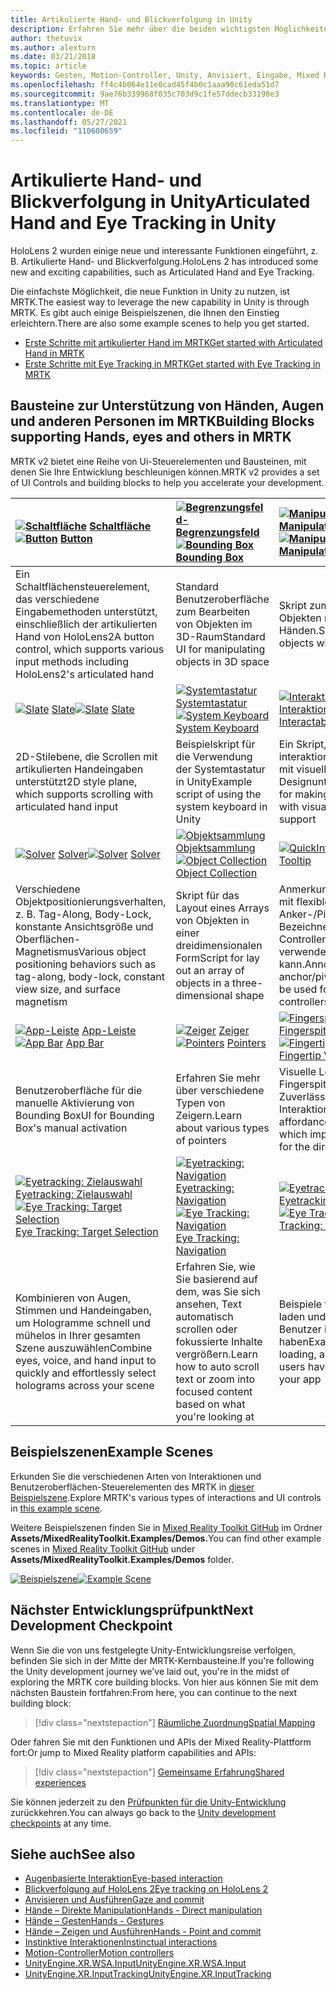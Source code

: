 ```yaml
---
title: Artikulierte Hand- und Blickverfolgung in Unity
description: Erfahren Sie mehr über die beiden wichtigsten Möglichkeiten zum Ergreifen von Aktionen beim Anvieren in Unity, Handgesten und Motion-Controller.
author: thetuvix
ms.author: alexturn
ms.date: 03/21/2018
ms.topic: article
keywords: Gesten, Motion-Controller, Unity, Anvisiert, Eingabe, Mixed Reality-Headset, Windows Mixed Reality-Headset, Virtual Reality-Headset, MRTK, Mixed Reality Toolkit
ms.openlocfilehash: ff4c4b064e11e0cad45f4b0c1aaa90c61eda51d7
ms.sourcegitcommit: 9ae76b339968f035c703d9c1fe57ddecb33198e3
ms.translationtype: MT
ms.contentlocale: de-DE
ms.lasthandoff: 05/27/2021
ms.locfileid: "110600659"
---
```

# <a name="articulated-hand-and-eye-tracking-in-unity"></a><span data-ttu-id="7a9fe-104">Artikulierte Hand- und Blickverfolgung in Unity</span><span class="sxs-lookup"><span data-stu-id="7a9fe-104">Articulated Hand and Eye Tracking in Unity</span></span>

<span data-ttu-id="7a9fe-105">HoloLens 2 wurden einige neue und interessante Funktionen eingeführt, z. B. Artikulierte Hand- und Blickverfolgung.</span><span class="sxs-lookup"><span data-stu-id="7a9fe-105">HoloLens 2 has introduced some new and exciting capabilities, such as Articulated Hand and Eye Tracking.</span></span>

<span data-ttu-id="7a9fe-106">Die einfachste Möglichkeit, die neue Funktion in Unity zu nutzen, ist MRTK.</span><span class="sxs-lookup"><span data-stu-id="7a9fe-106">The easiest way to leverage the new capability in Unity is through MRTK.</span></span> <span data-ttu-id="7a9fe-107">Es gibt auch einige Beispielszenen, die Ihnen den Einstieg erleichtern.</span><span class="sxs-lookup"><span data-stu-id="7a9fe-107">There are also some example scenes to help you get started.</span></span>

* [<span data-ttu-id="7a9fe-108">Erste Schritte mit artikulierter Hand im MRTK</span><span class="sxs-lookup"><span data-stu-id="7a9fe-108">Get started with Articulated Hand  in MRTK</span></span>](/windows/mixed-reality/mrtk-unity/features/input/hand-tracking)
* [<span data-ttu-id="7a9fe-109">Erste Schritte mit Eye Tracking in MRTK</span><span class="sxs-lookup"><span data-stu-id="7a9fe-109">Get started with Eye Tracking in MRTK</span></span>](/windows/mixed-reality/mrtk-unity/features/input/eye-tracking/eye-tracking-main)

## <a name="building-blocks-supporting-hands-eyes-and-others-in-mrtk"></a><span data-ttu-id="7a9fe-110">Bausteine zur Unterstützung von Händen, Augen und anderen Personen im MRTK</span><span class="sxs-lookup"><span data-stu-id="7a9fe-110">Building Blocks supporting Hands, eyes and others in MRTK</span></span>

<span data-ttu-id="7a9fe-111">MRTK v2 bietet eine Reihe von Ui-Steuerelementen und Bausteinen, mit denen Sie Ihre Entwicklung beschleunigen können.</span><span class="sxs-lookup"><span data-stu-id="7a9fe-111">MRTK v2 provides a set of UI Controls and building blocks to help you accelerate your development.</span></span>

|  <span data-ttu-id="7a9fe-112">[![Schaltfläche](images/MRTK_Button_Main.png)](/windows/mixed-reality/mrtk-unity/features/ux-building-blocks/button) [Schaltfläche](/windows/mixed-reality/mrtk-unity/features/ux-building-blocks/button)</span><span class="sxs-lookup"><span data-stu-id="7a9fe-112">[![Button](images/MRTK_Button_Main.png)](/windows/mixed-reality/mrtk-unity/features/ux-building-blocks/button) [Button](/windows/mixed-reality/mrtk-unity/features/ux-building-blocks/button)</span></span> | <span data-ttu-id="7a9fe-113">[ ![ Begrenzungsfeld-Begrenzungsfeld](images/MRTK_BoundingBox_Main.png)](/windows/mixed-reality/mrtk-unity/features/ux-building-blocks/bounding-box) [](/windows/mixed-reality/mrtk-unity/features/ux-building-blocks/bounding-box)</span><span class="sxs-lookup"><span data-stu-id="7a9fe-113">[![Bounding Box](images/MRTK_BoundingBox_Main.png)](/windows/mixed-reality/mrtk-unity/features/ux-building-blocks/bounding-box) [Bounding Box](/windows/mixed-reality/mrtk-unity/features/ux-building-blocks/bounding-box)</span></span> | <span data-ttu-id="7a9fe-114">[ ![ Manipulation Handler](images/MRTK_Manipulation_Main.png)](/windows/mixed-reality/mrtk-unity/features/ux-building-blocks/manipulation-handler) [Manipulation Handler](/windows/mixed-reality/mrtk-unity/features/ux-building-blocks/manipulation-handler)</span><span class="sxs-lookup"><span data-stu-id="7a9fe-114">[![Manipulation Handler](images/MRTK_Manipulation_Main.png)](/windows/mixed-reality/mrtk-unity/features/ux-building-blocks/manipulation-handler) [Manipulation Handler](/windows/mixed-reality/mrtk-unity/features/ux-building-blocks/manipulation-handler)</span></span> |
|:--- | :--- | :--- |
| <span data-ttu-id="7a9fe-115">Ein Schaltflächensteuerelement, das verschiedene Eingabemethoden unterstützt, einschließlich der artikulierten Hand von HoloLens2</span><span class="sxs-lookup"><span data-stu-id="7a9fe-115">A button control, which supports various input methods including HoloLens2's articulated hand</span></span> | <span data-ttu-id="7a9fe-116">Standard Benutzeroberfläche zum Bearbeiten von Objekten im 3D-Raum</span><span class="sxs-lookup"><span data-stu-id="7a9fe-116">Standard UI for manipulating objects in 3D space</span></span> | <span data-ttu-id="7a9fe-117">Skript zum Manipulieren von Objekten mit einer oder zwei Händen.</span><span class="sxs-lookup"><span data-stu-id="7a9fe-117">Script for manipulating objects with one or two hands</span></span> |
|  <span data-ttu-id="7a9fe-118">[![Slate](images/MRTK_Slate_Main.png)](/windows/mixed-reality/mrtk-unity/features/ux-building-blocks/slate) [Slate](/windows/mixed-reality/mrtk-unity/features/ux-building-blocks/slate)</span><span class="sxs-lookup"><span data-stu-id="7a9fe-118">[![Slate](images/MRTK_Slate_Main.png)](/windows/mixed-reality/mrtk-unity/features/ux-building-blocks/slate) [Slate](/windows/mixed-reality/mrtk-unity/features/ux-building-blocks/slate)</span></span> | <span data-ttu-id="7a9fe-119">[![Systemtastatur](images/MRTK_SystemKeyboard_Main.png)](/windows/mixed-reality/mrtk-unity/features/ux-building-blocks/system-keyboard) [Systemtastatur](/windows/mixed-reality/mrtk-unity/features/ux-building-blocks/system-keyboard)</span><span class="sxs-lookup"><span data-stu-id="7a9fe-119">[![System Keyboard](images/MRTK_SystemKeyboard_Main.png)](/windows/mixed-reality/mrtk-unity/features/ux-building-blocks/system-keyboard) [System Keyboard](/windows/mixed-reality/mrtk-unity/features/ux-building-blocks/system-keyboard)</span></span> | <span data-ttu-id="7a9fe-120">[![Interaktionsfähig](images/InteractableExamples.png)](/windows/mixed-reality/mrtk-unity/features/ux-building-blocks/interactable) [Interaktionsfähig](/windows/mixed-reality/mrtk-unity/features/ux-building-blocks/interactable)</span><span class="sxs-lookup"><span data-stu-id="7a9fe-120">[![Interactable](images/InteractableExamples.png)](/windows/mixed-reality/mrtk-unity/features/ux-building-blocks/interactable) [Interactable](/windows/mixed-reality/mrtk-unity/features/ux-building-blocks/interactable)</span></span> |
| <span data-ttu-id="7a9fe-121">2D-Stilebene, die Scrollen mit artikulierten Handeingaben unterstützt</span><span class="sxs-lookup"><span data-stu-id="7a9fe-121">2D style plane, which supports scrolling with articulated hand input</span></span> | <span data-ttu-id="7a9fe-122">Beispielskript für die Verwendung der Systemtastatur in Unity</span><span class="sxs-lookup"><span data-stu-id="7a9fe-122">Example script of using the system keyboard in Unity</span></span>  | <span data-ttu-id="7a9fe-123">Ein Skript, um Objekte interaktionsfähig zu machen, mit visuellen Zuständen und Designunterstützung.</span><span class="sxs-lookup"><span data-stu-id="7a9fe-123">A script for making objects interactable with visual states and theme support</span></span> |
|  <span data-ttu-id="7a9fe-124">[![Solver](images/MRTK_Solver_Main.png)](/windows/mixed-reality/mrtk-unity/features/ux-building-blocks/solvers/solver) [Solver](/windows/mixed-reality/mrtk-unity/features/ux-building-blocks/solvers/solver)</span><span class="sxs-lookup"><span data-stu-id="7a9fe-124">[![Solver](images/MRTK_Solver_Main.png)](/windows/mixed-reality/mrtk-unity/features/ux-building-blocks/solvers/solver) [Solver](/windows/mixed-reality/mrtk-unity/features/ux-building-blocks/solvers/solver)</span></span> | <span data-ttu-id="7a9fe-125">[![Objektsammlung](images/MRTK_ObjectCollection_Main.png)](/windows/mixed-reality/mrtk-unity/features/ux-building-blocks/object-collection) [Objektsammlung](/windows/mixed-reality/mrtk-unity/features/ux-building-blocks/object-collection)</span><span class="sxs-lookup"><span data-stu-id="7a9fe-125">[![Object Collection](images/MRTK_ObjectCollection_Main.png)](/windows/mixed-reality/mrtk-unity/features/ux-building-blocks/object-collection) [Object Collection](/windows/mixed-reality/mrtk-unity/features/ux-building-blocks/object-collection)</span></span> | <span data-ttu-id="7a9fe-126">[![QuickInfo](images/MRTK_Tooltip_Main.png)](/windows/mixed-reality/mrtk-unity/features/ux-building-blocks/tooltip) [QuickInfo](/windows/mixed-reality/mrtk-unity/features/ux-building-blocks/tooltip)</span><span class="sxs-lookup"><span data-stu-id="7a9fe-126">[![Tooltip](images/MRTK_Tooltip_Main.png)](/windows/mixed-reality/mrtk-unity/features/ux-building-blocks/tooltip) [Tooltip](/windows/mixed-reality/mrtk-unity/features/ux-building-blocks/tooltip)</span></span> |
| <span data-ttu-id="7a9fe-127">Verschiedene Objektpositionierungsverhalten, z. B. Tag-Along, Body-Lock, konstante Ansichtsgröße und Oberflächen-Magnetismus</span><span class="sxs-lookup"><span data-stu-id="7a9fe-127">Various object positioning behaviors such as tag-along, body-lock, constant view size, and surface magnetism</span></span> | <span data-ttu-id="7a9fe-128">Skript für das Layout eines Arrays von Objekten in einer dreidimensionalen Form</span><span class="sxs-lookup"><span data-stu-id="7a9fe-128">Script for lay out an array of objects in a three-dimensional shape</span></span> | <span data-ttu-id="7a9fe-129">Anmerkungsbenutzeroberfläche mit flexiblem Anker-/Pivotsystem, das zum Bezeichnen von Motion-Controllern und -Objekten verwendet werden kann.</span><span class="sxs-lookup"><span data-stu-id="7a9fe-129">Annotation UI with flexible anchor/pivot system, which can be used for labeling motion controllers and object.</span></span> |
|  <span data-ttu-id="7a9fe-130">[![App-Leiste](images/MRTK_AppBar_Main.png)](/windows/mixed-reality/mrtk-unity/features/ux-building-blocks/app-bar) [App-Leiste](/windows/mixed-reality/mrtk-unity/features/ux-building-blocks/app-bar)</span><span class="sxs-lookup"><span data-stu-id="7a9fe-130">[![App Bar](images/MRTK_AppBar_Main.png)](/windows/mixed-reality/mrtk-unity/features/ux-building-blocks/app-bar) [App Bar](/windows/mixed-reality/mrtk-unity/features/ux-building-blocks/app-bar)</span></span> | <span data-ttu-id="7a9fe-131">[![ Zeiger](images/MRTK_Pointer_Main.png)](/windows/mixed-reality/mrtk-unity/features/input/pointers) [Zeiger](/windows/mixed-reality/mrtk-unity/features/input/pointers)</span><span class="sxs-lookup"><span data-stu-id="7a9fe-131">[![Pointers](images/MRTK_Pointer_Main.png)](/windows/mixed-reality/mrtk-unity/features/input/pointers) [Pointers](/windows/mixed-reality/mrtk-unity/features/input/pointers)</span></span> | <span data-ttu-id="7a9fe-132">[![Fingerspitzenvisualisierung](images/MRTK_FingertipVisualization_Main.png)](/windows/mixed-reality/mrtk-unity/features/ux-building-blocks/fingertip-visualization) [Fingerspitzenvisualisierung](/windows/mixed-reality/mrtk-unity/features/ux-building-blocks/fingertip-visualization)</span><span class="sxs-lookup"><span data-stu-id="7a9fe-132">[![Fingertip Visualization](images/MRTK_FingertipVisualization_Main.png)](/windows/mixed-reality/mrtk-unity/features/ux-building-blocks/fingertip-visualization) [Fingertip Visualization](/windows/mixed-reality/mrtk-unity/features/ux-building-blocks/fingertip-visualization)</span></span> |
| <span data-ttu-id="7a9fe-133">Benutzeroberfläche für die manuelle Aktivierung von Bounding Box</span><span class="sxs-lookup"><span data-stu-id="7a9fe-133">UI for Bounding Box's manual activation</span></span> | <span data-ttu-id="7a9fe-134">Erfahren Sie mehr über verschiedene Typen von Zeigern.</span><span class="sxs-lookup"><span data-stu-id="7a9fe-134">Learn about various types of pointers</span></span> | <span data-ttu-id="7a9fe-135">Visuelle Leistung auf der Fingerspitze, die die Zuverlässigkeit für die direkte Interaktion verbessert</span><span class="sxs-lookup"><span data-stu-id="7a9fe-135">Visual affordance on the fingertip, which improves the confidence for the direct interaction</span></span> |
|  <span data-ttu-id="7a9fe-136">[![Eyetracking: Zielauswahl](images/mrtk_et_targetselect.png)](/windows/mixed-reality/mrtk-unity/features/input/eye-tracking/eye-tracking-target-selection) [Eyetracking: Zielauswahl](/windows/mixed-reality/mrtk-unity/features/input/eye-tracking/eye-tracking-target-selection)</span><span class="sxs-lookup"><span data-stu-id="7a9fe-136">[![Eye Tracking: Target Selection](images/mrtk_et_targetselect.png)](/windows/mixed-reality/mrtk-unity/features/input/eye-tracking/eye-tracking-target-selection) [Eye Tracking: Target Selection](/windows/mixed-reality/mrtk-unity/features/input/eye-tracking/eye-tracking-target-selection)</span></span> | <span data-ttu-id="7a9fe-137">[![Eyetracking: Navigation](images/mrtk_et_navigation.png)](/windows/mixed-reality/mrtk-unity/features/input/eye-tracking/eye-tracking-navigation) [Eyetracking: Navigation](/windows/mixed-reality/mrtk-unity/features/input/eye-tracking/eye-tracking-navigation)</span><span class="sxs-lookup"><span data-stu-id="7a9fe-137">[![Eye Tracking: Navigation](images/mrtk_et_navigation.png)](/windows/mixed-reality/mrtk-unity/features/input/eye-tracking/eye-tracking-navigation) [Eye Tracking: Navigation](/windows/mixed-reality/mrtk-unity/features/input/eye-tracking/eye-tracking-navigation)</span></span> | <span data-ttu-id="7a9fe-138">[![Eyetracking: Heatmap](images/mrtk_et_heatmaps.png)](https://microsoft.github.io/MixedRealityToolkit-Unity/Documentation/EyeTracking/EyeTracking_Visualization.html) [Eyetracking: Heatmap](https://microsoft.github.io/MixedRealityToolkit-Unity/Documentation/EyeTracking/EyeTracking_Visualization.html)</span><span class="sxs-lookup"><span data-stu-id="7a9fe-138">[![Eye Tracking: Heat Map](images/mrtk_et_heatmaps.png)](https://microsoft.github.io/MixedRealityToolkit-Unity/Documentation/EyeTracking/EyeTracking_Visualization.html) [Eye Tracking: Heat Map](https://microsoft.github.io/MixedRealityToolkit-Unity/Documentation/EyeTracking/EyeTracking_Visualization.html)</span></span> |
| <span data-ttu-id="7a9fe-139">Kombinieren von Augen, Stimmen und Handeingaben, um Hologramme schnell und mühelos in Ihrer gesamten Szene auszuwählen</span><span class="sxs-lookup"><span data-stu-id="7a9fe-139">Combine eyes, voice, and hand input to quickly and effortlessly select holograms across your scene</span></span> | <span data-ttu-id="7a9fe-140">Erfahren Sie, wie Sie basierend auf dem, was Sie sich ansehen, Text automatisch scrollen oder fokussierte Inhalte vergrößern.</span><span class="sxs-lookup"><span data-stu-id="7a9fe-140">Learn how to auto scroll text or zoom into focused content based on what you're looking at</span></span>| <span data-ttu-id="7a9fe-141">Beispiele für protokollieren, laden und visualisieren, was Benutzer in Ihrer App betrachtet haben</span><span class="sxs-lookup"><span data-stu-id="7a9fe-141">Examples for logging, loading, and visualizing what users have been looking at in your app</span></span> |

## <a name="example-scenes"></a><span data-ttu-id="7a9fe-142">Beispielszenen</span><span class="sxs-lookup"><span data-stu-id="7a9fe-142">Example Scenes</span></span>

<span data-ttu-id="7a9fe-143">Erkunden Sie die verschiedenen Arten von Interaktionen und Benutzeroberflächen-Steuerelementen des MRTK in [dieser Beispielszene](https://microsoft.github.io/MixedRealityToolkit-Unity/Documentation/README_HandInteractionExamples.html).</span><span class="sxs-lookup"><span data-stu-id="7a9fe-143">Explore MRTK's various types of interactions and UI controls in [this example scene](https://microsoft.github.io/MixedRealityToolkit-Unity/Documentation/README_HandInteractionExamples.html).</span></span>

<span data-ttu-id="7a9fe-144">Weitere Beispielszenen finden Sie in [Mixed Reality Toolkit GitHub](https://github.com/Microsoft/MixedRealityToolkit-Unity) im Ordner **Assets/MixedRealityToolkit.Examples/Demos.**</span><span class="sxs-lookup"><span data-stu-id="7a9fe-144">You can find  other example scenes in [Mixed Reality Toolkit GitHub](https://github.com/Microsoft/MixedRealityToolkit-Unity) under **Assets/MixedRealityToolkit.Examples/Demos** folder.</span></span>

<span data-ttu-id="7a9fe-145">[![Beispielszene](images/MRTK_Examples.png)](/windows/mixed-reality/mrtk-unity/features/example-scenes/hand-interaction-examples)</span><span class="sxs-lookup"><span data-stu-id="7a9fe-145">[![Example Scene](images/MRTK_Examples.png)](/windows/mixed-reality/mrtk-unity/features/example-scenes/hand-interaction-examples)</span></span>

## <a name="next-development-checkpoint"></a><span data-ttu-id="7a9fe-146">Nächster Entwicklungsprüfpunkt</span><span class="sxs-lookup"><span data-stu-id="7a9fe-146">Next Development Checkpoint</span></span>

<span data-ttu-id="7a9fe-147">Wenn Sie die von uns festgelegte Unity-Entwicklungsreise verfolgen, befinden Sie sich in der Mitte der MRTK-Kernbausteine.</span><span class="sxs-lookup"><span data-stu-id="7a9fe-147">If you're following the Unity development journey we've laid out, you're in the midst of exploring the MRTK core building blocks.</span></span> <span data-ttu-id="7a9fe-148">Von hier aus können Sie mit dem nächsten Baustein fortfahren:</span><span class="sxs-lookup"><span data-stu-id="7a9fe-148">From here, you can continue to the next building block:</span></span>

> [!div class="nextstepaction"]
> [<span data-ttu-id="7a9fe-149">Räumliche Zuordnung</span><span class="sxs-lookup"><span data-stu-id="7a9fe-149">Spatial Mapping</span></span>](spatial-mapping-in-unity.md)

<span data-ttu-id="7a9fe-150">Oder fahren Sie mit den Funktionen und APIs der Mixed Reality-Plattform fort:</span><span class="sxs-lookup"><span data-stu-id="7a9fe-150">Or jump to Mixed Reality platform capabilities and APIs:</span></span>

> [!div class="nextstepaction"]
> [<span data-ttu-id="7a9fe-151">Gemeinsame Erfahrung</span><span class="sxs-lookup"><span data-stu-id="7a9fe-151">Shared experiences</span></span>](shared-experiences-in-unity.md)

<span data-ttu-id="7a9fe-152">Sie können jederzeit zu den [Prüfpunkten für die Unity-Entwicklung](unity-development-overview.md#2-core-building-blocks) zurückkehren.</span><span class="sxs-lookup"><span data-stu-id="7a9fe-152">You can always go back to the [Unity development checkpoints](unity-development-overview.md#2-core-building-blocks) at any time.</span></span>

## <a name="see-also"></a><span data-ttu-id="7a9fe-153">Siehe auch</span><span class="sxs-lookup"><span data-stu-id="7a9fe-153">See also</span></span>

* [<span data-ttu-id="7a9fe-154">Augenbasierte Interaktion</span><span class="sxs-lookup"><span data-stu-id="7a9fe-154">Eye-based interaction</span></span>](../../design/eye-gaze-interaction.md)
* [<span data-ttu-id="7a9fe-155">Blickverfolgung auf HoloLens 2</span><span class="sxs-lookup"><span data-stu-id="7a9fe-155">Eye tracking on HoloLens 2</span></span>](../../design/eye-tracking.md)
* [<span data-ttu-id="7a9fe-156">Anvisieren und Ausführen</span><span class="sxs-lookup"><span data-stu-id="7a9fe-156">Gaze and commit</span></span>](../../design/gaze-and-commit.md)
* [<span data-ttu-id="7a9fe-157">Hände – Direkte Manipulation</span><span class="sxs-lookup"><span data-stu-id="7a9fe-157">Hands - Direct manipulation</span></span>](../../design/direct-manipulation.md)
* [<span data-ttu-id="7a9fe-158">Hände – Gesten</span><span class="sxs-lookup"><span data-stu-id="7a9fe-158">Hands - Gestures</span></span>](../../design/gaze-and-commit.md#composite-gestures)
* [<span data-ttu-id="7a9fe-159">Hände – Zeigen und Ausführen</span><span class="sxs-lookup"><span data-stu-id="7a9fe-159">Hands - Point and commit</span></span>](../../design/point-and-commit.md)
* [<span data-ttu-id="7a9fe-160">Instinktive Interaktionen</span><span class="sxs-lookup"><span data-stu-id="7a9fe-160">Instinctual interactions</span></span>](../../design/interaction-fundamentals.md)
* [<span data-ttu-id="7a9fe-161">Motion-Controller</span><span class="sxs-lookup"><span data-stu-id="7a9fe-161">Motion controllers</span></span>](../../design/motion-controllers.md)
* [<span data-ttu-id="7a9fe-162">UnityEngine.XR.WSA.Input</span><span class="sxs-lookup"><span data-stu-id="7a9fe-162">UnityEngine.XR.WSA.Input</span></span>](https://docs.unity3d.com/ScriptReference/XR.WSA.Input.InteractionManager.html)
* [<span data-ttu-id="7a9fe-163">UnityEngine.XR.InputTracking</span><span class="sxs-lookup"><span data-stu-id="7a9fe-163">UnityEngine.XR.InputTracking</span></span>](https://docs.unity3d.com/ScriptReference/XR.InputTracking.html)